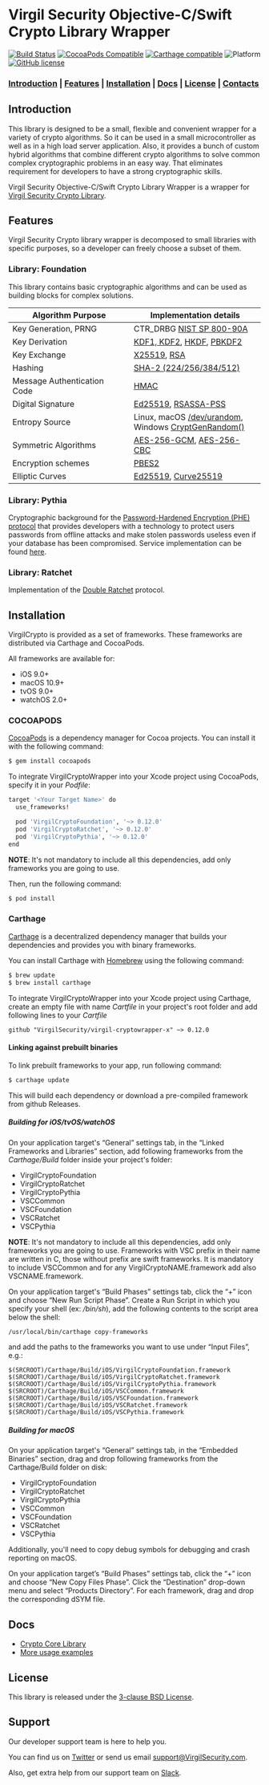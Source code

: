 # Virgil Security Objective-C/Swift Crypto Library Wrapper

[![Build Status](https://api.travis-ci.com/VirgilSecurity/virgil-cryptowrapper-x.svg?branch=master)](https://travis-ci.com/VirgilSecurity/virgil-cryptowrapper-x)
[![CocoaPods Compatible](https://img.shields.io/cocoapods/v/VirgilCryptoFoundation.svg)](https://cocoapods.org/pods/VirgilCryptoFoundation)
[![Carthage compatible](https://img.shields.io/badge/Carthage-compatible-4BC51D.svg?style=flat)](https://github.com/Carthage/Carthage)
![Platform](https://img.shields.io/cocoapods/p/VirgilCryptoFoundation.svg?style=flat)
[![GitHub license](https://img.shields.io/badge/license-BSD%203--Clause-blue.svg)](https://github.com/VirgilSecurity/virgil/blob/master/LICENSE)

### [Introduction](#introduction) | [Features](#features) | [Installation](#installation) | [Docs](#docs) | [License](#license) | [Contacts](#support)

## Introduction
This library is designed to be a small, flexible and convenient wrapper for a variety of crypto algorithms. So it can be used in a small microcontroller as well as in a high load server application. Also, it provides a bunch of custom hybrid algorithms that combine different crypto algorithms to solve common complex cryptographic problems in an easy way. That eliminates requirement for developers to have a strong cryptographic skills.

Virgil Security Objective-C/Swift Crypto Library Wrapper is a wrapper for [Virgil Security Crypto Library](https://github.com/VirgilSecurity/virgil-crypto-c).

## Features
Virgil Security Crypto library wrapper is decomposed to small libraries with specific purposes, so a developer can freely choose a subset of them.

### Library: Foundation

This library contains basic cryptographic algorithms and can be used as building blocks for complex solutions.

| Algorithm Purpose           | Implementation details                                                                                                                                    |
|-----------------------------|-----------------------------------------------------------------------------------------------------------------------------------------------------------|
| Key Generation, PRNG        | CTR_DRBG [NIST SP 800-90A](http://nvlpubs.nist.gov/nistpubs/SpecialPublications/NIST.SP.800-90Ar1.pdf)                                                    |
| Key Derivation              | [KDF1, KDF2](https://www.shoup.net/iso/std6.pdf),  [HKDF](https://tools.ietf.org/html/rfc5869), [PBKDF2](https://tools.ietf.org/html/rfc8018#section-5.2) |
| Key Exchange                | [X25519](https://tools.ietf.org/html/rfc7748), [RSA](http://nvlpubs.nist.gov/nistpubs/SpecialPublications/NIST.SP.800-56Br1.pdf)                          |
| Hashing                     | [SHA-2 (224/256/384/512)](https://tools.ietf.org/html/rfc4634)                                                                                            |
| Message Authentication Code | [HMAC](https://www.ietf.org/rfc/rfc2104.txt)                                                                                                              |
| Digital Signature           | [Ed25519](https://tools.ietf.org/html/rfc8032), [RSASSA-PSS](https://tools.ietf.org/html/rfc4056)                                                         |
| Entropy Source              | Linux, macOS [/dev/urandom](https://tls.mbed.org/module-level-design-rng),<br>Windows [CryptGenRandom()](https://tls.mbed.org/module-level-design-rng)    |
| Symmetric Algorithms        | [AES-256-GCM](http://nvlpubs.nist.gov/nistpubs/Legacy/SP/nistspecialpublication800-38d.pdf), [AES-256-CBC](https://tools.ietf.org/html/rfc3602)           |
| Encryption schemes          | [PBES2](https://tools.ietf.org/html/rfc8018#section-6.2)                                                                                                  |
| Elliptic Curves             | [Ed25519](https://tools.ietf.org/html/rfc8032), [Curve25519](https://tools.ietf.org/html/rfc7748)                                                         |

### Library: Pythia

Cryptographic background for the [Password-Hardened Encryption (PHE) protocol](https://virgilsecurity.com/wp-content/uploads/2018/11/PHE-Whitepaper-2018.pdf) that provides developers with a technology to protect users passwords from offline attacks and make stolen passwords useless even if your database has been compromised. Service implementation can be found [here](https://github.com/passw0rd/phe-go).

### Library: Ratchet

Implementation of the [Double Ratchet](https://signal.org/docs/specifications/doubleratchet/) protocol.

## Installation

VirgilCrypto is provided as a set of frameworks. These frameworks are distributed via Carthage and CocoaPods.

All frameworks are available for:
- iOS 9.0+
- macOS 10.9+
- tvOS 9.0+
- watchOS 2.0+

### COCOAPODS

[CocoaPods](http://cocoapods.org) is a dependency manager for Cocoa projects. You can install it with the following command:

```bash
$ gem install cocoapods
```

To integrate VirgilCryptoWrapper into your Xcode project using CocoaPods, specify it in your *Podfile*:

```bash
target '<Your Target Name>' do
  use_frameworks!

  pod 'VirgilCryptoFoundation', '~> 0.12.0'
  pod 'VirgilCryptoRatchet', '~> 0.12.0'
  pod 'VirgilCryptoPythia', '~> 0.12.0'
end
```

__NOTE__: It's not mandatory to include all this dependencies, add only frameworks you are going to use.

Then, run the following command:

```bash
$ pod install
```

### Carthage

[Carthage](https://github.com/Carthage/Carthage) is a decentralized dependency manager that builds your dependencies and provides you with binary frameworks.

You can install Carthage with [Homebrew](http://brew.sh/) using the following command:

```bash
$ brew update
$ brew install carthage
```

To integrate VirgilCryptoWrapper into your Xcode project using Carthage, create an empty file with name *Cartfile* in your project's root folder and add following lines to your *Cartfile*

```
github "VirgilSecurity/virgil-cryptowrapper-x" ~> 0.12.0
```

#### Linking against prebuilt binaries

To link prebuilt frameworks to your app, run following command:

```bash
$ carthage update
```

This will build each dependency or download a pre-compiled framework from github Releases.

##### Building for iOS/tvOS/watchOS

On your application target's “General” settings tab, in the “Linked Frameworks and Libraries” section, add following frameworks from the *Carthage/Build* folder inside your project's folder:
 - VirgilCryptoFoundation
 - VirgilCryptoRatchet
 - VirgilCryptoPythia
 - VSCCommon
 - VSCFoundation
 - VSCRatchet
 - VSCPythia
 
 __NOTE__: It's not mandatory to include all this dependencies, add only frameworks you are going to use. Frameworks with VSC prefix in their name are written in C, those without prefix are swift frameworks. It is mandatory to include VSCCommon and for any VirgilCryptoNAME.framework add also VSCNAME.framework. 

On your application target's “Build Phases” settings tab, click the “+” icon and choose “New Run Script Phase”. Create a Run Script in which you specify your shell (ex: */bin/sh*), add the following contents to the script area below the shell:

```bash
/usr/local/bin/carthage copy-frameworks
```

and add the paths to the frameworks you want to use under “Input Files”, e.g.:

```
$(SRCROOT)/Carthage/Build/iOS/VirgilCryptoFoundation.framework
$(SRCROOT)/Carthage/Build/iOS/VirgilCryptoRatchet.framework
$(SRCROOT)/Carthage/Build/iOS/VirgilCryptoPythia.framework
$(SRCROOT)/Carthage/Build/iOS/VSCCommon.framework
$(SRCROOT)/Carthage/Build/iOS/VSCFoundation.framework
$(SRCROOT)/Carthage/Build/iOS/VSCRatchet.framework
$(SRCROOT)/Carthage/Build/iOS/VSCPythia.framework
```

##### Building for macOS

On your application target's “General” settings tab, in the “Embedded Binaries” section, drag and drop following frameworks from the Carthage/Build folder on disk:
- VirgilCryptoFoundation
- VirgilCryptoRatchet
- VirgilCryptoPythia
- VSCCommon
- VSCFoundation
- VSCRatchet
- VSCPythia

Additionally, you'll need to copy debug symbols for debugging and crash reporting on macOS.

On your application target’s “Build Phases” settings tab, click the “+” icon and choose “New Copy Files Phase”.
Click the “Destination” drop-down menu and select “Products Directory”. For each framework, drag and drop the corresponding dSYM file.

## Docs
- [Crypto Core Library](https://github.com/VirgilSecurity/virgil-crypto-c)
- [More usage examples](https://developer.virgilsecurity.com/docs/how-to#cryptography)

## License

This library is released under the [3-clause BSD License](LICENSE).

## Support
Our developer support team is here to help you.

You can find us on [Twitter](https://twitter.com/VirgilSecurity) or send us email support@VirgilSecurity.com.

Also, get extra help from our support team on [Slack](https://virgilsecurity.com/join-community).
